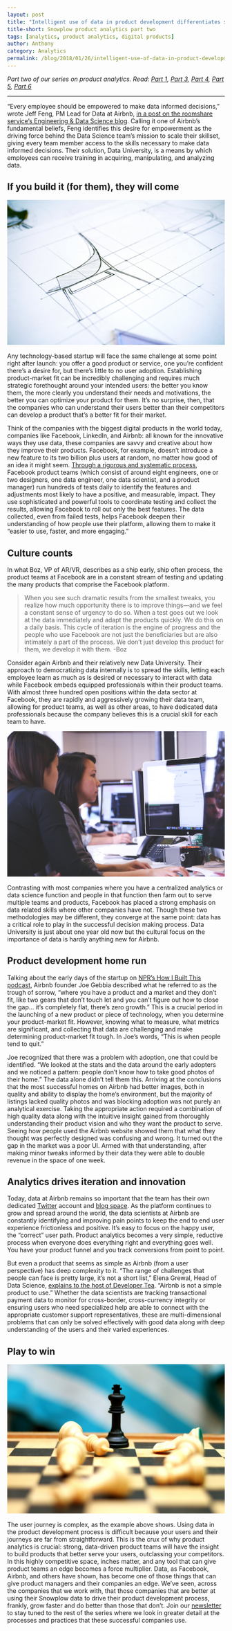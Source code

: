 ```yaml
---
layout: post
title: "Intelligent use of data in product development differentiates successful companies"
title-short: Snowplow product analytics part two
tags: [analytics, product analytics, digital products]
author: Anthony
category: Analytics
permalink: /blog/2018/01/26/intelligent-use-of-data-in-product-development-differentiates-successful-companies/
---
```


*Part two of our series on product analytics. Read: [Part 1][product1], [Part 3][product3], [Part 4][product4], [Part 5][product5], [Part 6][product6]*

---

“Every employee should be empowered to make data informed decisions,” wrote Jeff Feng, PM Lead for Data at Airbnb, [in a post on the roomshare service’s Engineering & Data Science blog][Airbnb blog]. Calling it one of Airbnb’s fundamental beliefs, Feng identifies this desire for empowerment as the driving force behind the Data Science team’s mission to scale their skillset, giving every team member access to the skills necessary to make data informed decisions. Their solution, Data University, is a means by which employees can receive training in acquiring, manipulating, and analyzing data.

<h2 id="build it">If you build it (for them), they will come</h2>

![Know precisely what users want][blueprint]

Any technology-based startup will face the same challenge at some point right after launch: you offer a good product or service, one you’re confident there’s a desire for, but there’s little to no user adoption. Establishing product-market fit can be incredibly challenging and requires much strategic forethought around your intended users: the better you know them, the more clearly you understand their needs and motivations, the better you can optimize your product for them. It’s no surprise, then, that the companies who can understand their users better than their competitors can develop a product that’s a better fit for their market.

Think of the companies with the biggest digital products in the world today, companies like Facebook, LinkedIn, and Airbnb: all known for the innovative ways they use data, these companies are savvy and creative about how they improve their products. Facebook, for example, doesn’t introduce a new feature to its two billion plus users at random, no matter how good of an idea it might seem. [Through a rigorous and systematic process][facebook pd], Facebook product teams (which consist of around eight engineers, one or two designers, one data engineer, one data scientist, and a product manager) run hundreds of tests daily to identify the features and adjustments most likely to have a positive, and measurable, impact. They use sophisticated and powerful tools to coordinate testing and collect the results, allowing Facebook to roll out only the best features. The data collected, even from failed tests, helps Facebook deepen their understanding of how people use their platform, allowing them to make it “easier to use, faster, and more engaging.”


<h2 id="culture">Culture counts</h2>

In what Boz, VP of AR/VR, describes as a ship early, ship often process, the product teams at Facebook are in a constant stream of testing and updating the many products that comprise the Facebook platform.

>When you see such dramatic results from the smallest tweaks, you realize how much opportunity there is to improve things—and we feel a constant sense of urgency to do so. When a test goes out we look at the data immediately and adapt the products quickly. We do this on a daily basis. This cycle of iteration is the engine of progress and the people who use Facebook are not just the beneficiaries but are also intimately a part of the process. We don’t just develop this product for them, we develop it with them.  -Boz

Consider again Airbnb and their relatively new Data University. Their approach to democratizing data internally is to spread the skills, letting each employee learn as much as is desired or necessary to interact with data while Facebook embeds equipped professionals within their product teams. With almost three hundred open positions within the data sector at Facebook, they are rapidly and aggressively growing their data team, allowing for product teams, as well as other areas, to have dedicated data professionals because the company believes this is a crucial skill for each team to have.

![Learn together][learning]

Contrasting with most companies where you have a centralized analytics or data science function and people in that function then farm out to serve multiple teams and products, Facebook has placed a strong emphasis on data related skills where other companies have not. Though these two methodologies may be different, they converge at the same point: data has a critical role to play in the successful decision making process. Data University is just about one year old now but the cultural focus on the importance of data is hardly anything new for Airbnb.

<h2 id="home run">Product development home run</h2>

Talking about the early days of the startup on [NPR’s How I Built This podcast][npr], Airbnb founder Joe Gebbia described what he referred to as the trough of sorrow, “where you have a product and a market and they don’t fit, like two gears that don’t touch let and you can’t figure out how to close the gap… it’s completely flat, there’s zero growth.” This is a crucial period in the launching of a new product or piece of technology, when you determine your product-market fit. However, knowing what to measure, what metrics are significant, and collecting that data are challenging and make determining product-market fit tough. In Joe’s words, “This is when people tend to quit.”

Joe recognized that there was a problem with adoption, one that could be identified. “We looked at the stats and the data around the early adopters and we noticed a pattern: people don’t know how to take good photos of their home.” The data alone didn’t tell them this. Arriving at the conclusions that the most successful homes on Airbnb had better images, both in quality and ability to display the home’s environment, but the majority of listings lacked quality photos and was blocking adoption was not purely an analytical exercise. Taking the appropriate action required a combination of high quality data along with the intuitive insight gained from thoroughly understanding their product vision and who they want the product to serve. Seeing how people used the Airbnb website showed them that what they thought was perfectly designed was confusing and wrong. It turned out the gap in the market was a poor UI. Armed with that understanding, after making minor tweaks informed by their data they were able to double revenue in the space of one week.

<h2 id="iteration">Analytics drives iteration and innovation</h2>

Today, data at Airbnb remains so important that the team has their own dedicated [Twitter][twitter] account and [blog space][airbnb data blog]. As the platform continues to grow and spread around the world, the data scientists at Airbnb are constantly identifying and improving pain points to keep the end to end user experience frictionless and positive. It’s easy to focus on the happy user, the “correct” user path. Product analytics becomes a very simple, reductive process when everyone does everything right and everything goes well. You have your product funnel and you track conversions from point to point.

But even a product that seems as simple as Airbnb (from a user perspective) has deep complexity to it. “The range of challenges that people can face is pretty large, it’s not a short list,” Elena Grewal, Head of Data Science, [explains to the host of Developer Tea][tea]. “Airbnb is not a simple product to use.” Whether the data scientists are tracking transactional payment data to monitor for cross-border, cross-currency integrity or ensuring users who need specialized help are able to connect with the appropriate customer support representatives, these are multi-dimensional problems that can only be solved effectively with good data along with deep understanding of the users and their varied experiences.

<h2 id="play">Play to win</h2>

![Outcompete the market][win]

The user journey is complex, as the example above shows. Using data in the product development process is difficult because your users and their journeys are far from straightforward. This is the crux of why product analytics is crucial: strong, data-driven product teams will have the insight to build products that better serve your users, outclassing your competitors. In this highly competitive space, inches matter, and any tool that can give product teams an edge becomes a force multiplier. Data, as Facebook, Airbnb, and others have shown, has become one of those things that can give product managers and their companies an edge. We’ve seen, across the companies that we work with, that those companies that are better at using their Snowplow data to drive their product development process, frankly, grow faster and do better than those that don’t. Join our [newsletter][subscribe] to stay tuned to the rest of the series where we look in greater detail at the processes and practices that these successful companies use.



[product1]: https://snowplowanalytics.com/blog/2018/01/19/product-analytics-part-one-data-and-digital-products/

[product3]: https://snowplowanalytics.com/blog/2018/02/02/data-driven-product-development-is-more-about-process-culture-and-people-than-technology/

[product4]: https://snowplowanalytics.com/blog/2018/02/09/the-product-analyst-toolkit/

[product5]: https://snowplowanalytics.com/blog/2018/02/23/creative-experiments-and-ab-tests-produce-the-best-results/

[product6]: https://snowplowanalytics.com/blog/2018/04/27/getting-the-most-out-of-product-analytics-with-intelligent-questions/

[Airbnb blog]: https://medium.com/airbnb-engineering/how-airbnb-democratizes-data-science-with-data-university-3eccc71e073a

[facebook pd]: https://code.facebook.com/posts/187489991429453/building-and-testing-at-facebook/

[npr]: https://one.npr.org/?sharedMediaId=497820565:497945288

[twitter]: https://twitter.com/AirbnbData

[airbnb data blog]: https://medium.com/airbnb-engineering/tagged/data-science

[tea]: https://developertea.simplecast.fm/ca6d649e

[subscribe]: http://snowplowanalytics.us11.list-manage.com/subscribe?u=10bb4a6f31d5f19e0d0b54476&id=bb28c7d30d

[blueprint]: /assets/img/blog/2018/01/blueprint.jpg

[learning]: /assets/img/blog/2018/01/learning.jpg

[win]: /assets/img/blog/2018/01/win.jpg
